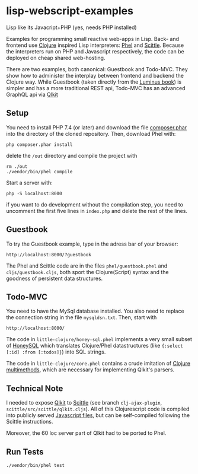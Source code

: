 # lisp-webscript-examples

Lisp like its Javacript+PHP (yes, needs PHP installed)

Examples for programming small reactive web-apps in Lisp. Back- and frontend use [Clojure](https://clojure.org) inspired Lisp interpreters: [Phel](https://phel-lang.org) and  [Scittle](https://borkdude.github.io/scittle). Because the interpreters run on PHP and Javascript respectively, the code can be deployed on cheap shared web-hosting. 

There are two examples, both canonical: Guestbook and Todo-MVC. They show how to administer the interplay between frontend and backend the Clojure way. While Guestbook (taken directly from the [Luminus book](https://pragprog.com/titles/dswdcloj3/web-development-with-clojure-third-edition)) is simpler and has a more traditional REST api, Todo-MVC has an advanced GraphQL api via [Qlkit](https://medium.com/@conrad_9565/lets-build-a-ui-with-qlkit-and-graph-queries-79b7b118ddac)

## Setup

You need to install PHP 7.4 (or later) and download the file [composer.phar](https://getcomposer.org/download/latest-stable/composer.phar) into the directory of the cloned repository. Then, download Phel with:
```
php composer.phar install

```
delete the `/out` directory and compile the project with
```
rm ./out
./vendor/bin/phel compile
```
Start a server with:
```
php -S localhost:8000
```

if you want to do development without the compilation step, you need to uncomment the first five lines in `index.php` and delete the rest of the lines.

## Guestbook
To try the Guestbook example, type in the adress bar of your browser:
```
http://localhost:8000/?guestbook
```
The Phel and Scittle code are in the files `phel/guestbook.phel` and `cljs/guestbook.cljs`, both sport the Clojure(Script) syntax and the goodness of persistent data structures.

## Todo-MVC
You need to have the MySql database installed. You also need to replace the connection string in the file `mysqldsn.txt`. Then, start with
```
http://localhost:8000/
```

The code in `little-clojure/honey-sql.phel` implements a very small subset of [HoneySQL](https://github.com/seancorfield/honeysql) which translates Clojure/Phel datastructures (like `{:select [:id] :from [:todos]}`) into SQL strings.

The code in `little-clojure/core.phel` contains a crude imitation of [Clojure multimethods](https://clojure.org/reference/multimethods), which are necessary for implementing Qlkit's parsers.

## Technical Note 
I needed to expose [Qlkit](https://github.com/kloimhardt/qlkit) to [Scittle](https://github.com/kloimhardt/scittle) (see branch `clj-ajax-plugin`, `scittle/src/scittle/qlkit.cljs`). All of this Clojurescript code is compiled into publicly served [Javascript files](https://kloimhardt.github.io/scittle-fork/js/scittle.ajax.js), but can be self-compiled following the Scittle instructions.

Moreover, the 60 loc server part of Qlkit had to be ported to Phel.

## Run Tests

```
./vendor/bin/phel test
```
